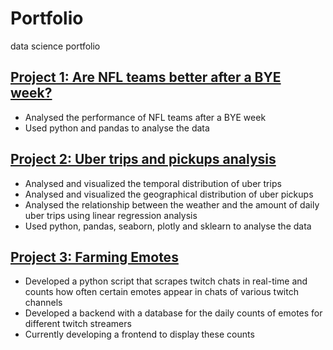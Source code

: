 # Portfolio
data science portfolio

## [Project 1: Are NFL teams better after a BYE week?](https://github.com/timstracke/NFL_games_analysis)
* Analysed the performance of NFL teams after a BYE week 
* Used python and pandas to analyse the data

## [Project 2: Uber trips and pickups analysis](https://github.com/timstracke/uber_trips_and_pickups_analysis)
* Analysed and visualized the temporal distribution of uber trips
* Analysed and visualized the geographical distribution of uber pickups
* Analysed the relationship between the weather and the amount of daily uber trips using linear regression analysis
* Used python, pandas, seaborn, plotly and sklearn to analyse the data


## [Project 3: Farming Emotes](https://github.com/timstracke/farming_emotes)
* Developed a python script that scrapes twitch chats in real-time and counts how often certain emotes appear in chats of various twitch channels
* Developed a backend with a database for the daily counts of emotes for different twitch streamers
* Currently developing a frontend to display these counts 

